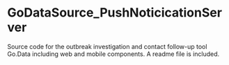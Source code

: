 # GoDataSource_PushNoticicationServer
Source code for the outbreak investigation and contact follow-up tool Go.Data including web and mobile components. A readme file is included.
